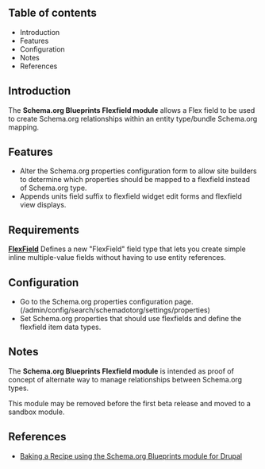 Table of contents
-----------------

* Introduction
* Features
* Configuration
* Notes
* References


Introduction
------------

The **Schema.org Blueprints Flexfield module** allows a Flex field to be used to
create Schema.org relationships within an entity type/bundle Schema.org mapping.


Features
--------

- Alter the Schema.org properties configuration form to allow site builders
  to determine which properties should be mapped to a flexfield instead of
  Schema.org type.
- Appends units field suffix to flexfield widget edit forms and
  flexfield view displays.


Requirements
------------

**[FlexField](https://www.drupal.org/project/flexfield)**
Defines a new "FlexField" field type that lets you create simple inline multiple-value fields without having to use entity references.


Configuration
-------------

- Go to the Schema.org properties configuration page.
  (/admin/config/search/schemadotorg/settings/properties)
- Set Schema.org properties that should use flexfields and define the
  flexfield item data types.


Notes
-----

The **Schema.org Blueprints Flexfield module** is intended as proof of concept of
alternate way to manage relationships between Schema.org types.

This module may be removed before the first beta release and moved to
a sandbox module.


References
----------

- [Baking a Recipe using the Schema.org Blueprints module for Drupal](https://www.jrockowitz.com/blog/schemadotorg-recipe)
